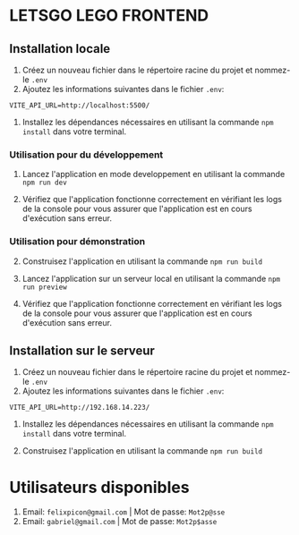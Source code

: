 # LETSGO LEGO FRONTEND

## Installation locale

1. Créez un nouveau fichier dans le répertoire racine du projet et nommez-le `.env`
2. Ajoutez les informations suivantes dans le fichier `.env`:

```
VITE_API_URL=http://localhost:5500/
```

1. Installez les dépendances nécessaires en utilisant la commande `npm install` dans votre terminal.

### Utilisation pour du développement

1. Lancez l'application en mode developpement en utilisant la commande `npm run dev`

2. Vérifiez que l'application fonctionne correctement en vérifiant les logs de la console pour vous assurer que l'application est en cours d'exécution sans erreur.

### Utilisation pour démonstration

2. Construisez l'application en utilisant la commande `npm run build`

3. Lancez l'application sur un serveur local en utilisant la commande `npm run preview`

4. Vérifiez que l'application fonctionne correctement en vérifiant les logs de la console pour vous assurer que l'application est en cours d'exécution sans erreur.

## Installation sur le serveur

1. Créez un nouveau fichier dans le répertoire racine du projet et nommez-le `.env`
2. Ajoutez les informations suivantes dans le fichier `.env`:

```
VITE_API_URL=http://192.168.14.223/
```

1. Installez les dépendances nécessaires en utilisant la commande `npm install` dans votre terminal.

2. Construisez l'application en utilisant la commande `npm run build`

# Utilisateurs disponibles
1. Email: `felixpicon@gmail.com` | Mot de passe: `Mot2p@sse`
2. Email: `gabriel@gmail.com` | Mot de passe: `Mot2p$asse`
